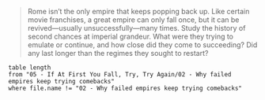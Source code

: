 > Rome isn’t the only empire that keeps popping back up. Like certain movie franchises, a great empire can only fall once, but it can be revived—usually unsuccessfully—many times. Study the history of second chances at imperial grandeur. What were they trying to emulate or continue, and how close did they come to succeeding? Did any last longer than the regimes they sought to restart?

```dataview
table length
from "05 - If At First You Fall, Try, Try Again/02 - Why failed empires keep trying comebacks"
where file.name != "02 - Why failed empires keep trying comebacks"
```
